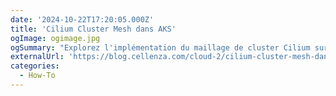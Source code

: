 ```yaml
---
date: '2024-10-22T17:20:05.000Z'
title: 'Cilium Cluster Mesh dans AKS'
ogImage: ogimage.jpg
ogSummary: "Explorez l'implémentation du maillage de cluster Cilium sur les clusters AKS en mode hub &spoke dans un environnement VWAN"
externalUrl: 'https://blog.cellenza.com/cloud-2/cilium-cluster-mesh-dans-aks/'
categories:
  - How-To
---
```

